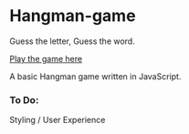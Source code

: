 # Hangman-game

Guess the letter, Guess the word. 

[Play the game here](https://pfrancis113.github.io/hangman-game/)

A basic Hangman game written in JavaScript.

### To Do:
Styling / User Experience
